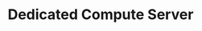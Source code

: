 ---
title: "Dedicated Compute Server"
# watermark text
watermark: "Compute"
# page header background image
page_header_image: "images/background/about.jpg"
# meta description
description : "We offer Dedicated Compute Servers as part of our data center services, providing customers with exclusive, high-performance computing resources designed for mission-critical workloads."

layout : "service"
draft : false

##################################### About #############################
about:
  enable : true
  about_item:
    # about item loop
    - image : "images/common/soon.png"
      subtitle : "Explore"
      title : "Dedicated Compute Server"
      content : "We offer Dedicated Compute Servers as part of our data center services, providing customers with exclusive, high-performance computing resources designed for mission-critical workloads. With guaranteed processing power, enterprise-grade security, and customizable configurations, our dedicated servers deliver consistent performance without the risks of shared environments. Businesses can rely on our infrastructure for demanding applications, ensuring reliability, scalability, and round-the-clock support to meet evolving compute requirements.<br><br><br>
Stay tuned as we bring this innovation from concept to reality. Launching soon!<br><br><br><br><br><br><br><br><br><br><br><br><br><br><br><br><br><br>"
      button:
        enable : false
        label : "Explore the Service"
        link : "https://msgcloud.in"
        

---